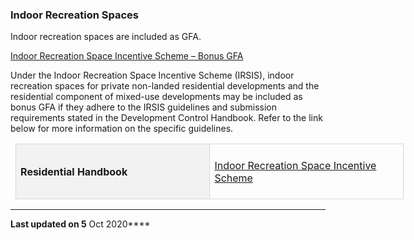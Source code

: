 ### Indoor Recreation Spaces

Indoor recreation spaces are included as GFA.

<span style="text-decoration: underline;">Indoor Recreation Space
Incentive Scheme – Bonus GFA</span>

Under the Indoor Recreation Space Incentive Scheme (IRSIS), indoor
recreation spaces for private non-landed residential developments and
the residential component of mixed-use developments may be included as
bonus GFA if they adhere to the IRSIS guidelines and submission
requirements stated in the Development Control Handbook. Refer to the
link below for more information on the specific guidelines.

<table data-border="1" data-cellpadding="0" data-cellspacing="0"
style="width: 466.25pt; margin-left: 5.65pt; border: none;" width="622">
<colgroup>
<col style="width: 50%" />
<col style="width: 50%" />
</colgroup>
<tbody>
<tr class="odd" style="height: 24.1pt;">
<td
style="text-align: left; background: #f2f2f2; height: 24.1pt; width: 177.2pt; padding: 5.65pt; border: 1pt solid #d9d9d9;"
data-valign="top"><p><strong><span
style="padding: 0in; border: 1pt none windowtext;">Residential
Handbook</span></strong></p>
<span></span></td>
<td
style="text-align: left; height: 24.1pt; width: 289.05pt; padding: 5.65pt; border-top: 1pt solid #d9d9d9; border-right: 1pt solid #d9d9d9; border-bottom: 1pt solid #d9d9d9; border-left: none;"
data-valign="top"><p><span></span><a
href="https://www.ura.gov.sg/Corporate/Guidelines/Development-Control/Residential/Flats-Condominiums/Balconies-PES-PRT"
target="_blank">Indoor Recreation Space Incentive Scheme</a></p></td>
</tr>
</tbody>
</table>

  

------------------------------------------------------------------------

**Last updated on 5** Oct 2020****

